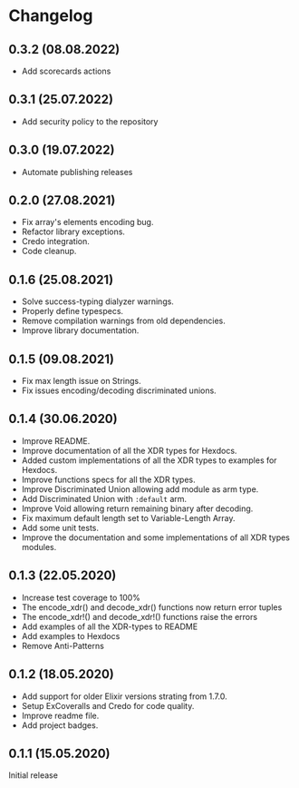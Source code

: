 # Changelog

## 0.3.2 (08.08.2022)
- Add scorecards actions

## 0.3.1 (25.07.2022)

- Add security policy to the repository

## 0.3.0 (19.07.2022)
* Automate publishing releases

## 0.2.0 (27.08.2021)
* Fix array's elements encoding bug.
* Refactor library exceptions.
* Credo integration.
* Code cleanup.

## 0.1.6 (25.08.2021)
* Solve success-typing dialyzer warnings.
* Properly define typespecs.
* Remove compilation warnings from old dependencies.
* Improve library documentation.

## 0.1.5 (09.08.2021)
* Fix max length issue on Strings.
* Fix issues encoding/decoding discriminated unions.

## 0.1.4 (30.06.2020)

* Improve README.
* Improve documentation of all the XDR types for Hexdocs.
* Added custom implementations of all the XDR types to examples for Hexdocs.
* Improve functions specs for all the XDR types.
* Improve Discriminated Union allowing add module as arm type.
* Add Discriminated Union with `:default` arm.
* Improve Void allowing return remaining binary after decoding.
* Fix maximum default length set to Variable-Length Array.
* Add some unit tests.
* Improve the documentation and some implementations of all XDR types modules.

## 0.1.3 (22.05.2020)

* Increase test coverage to 100%
* The encode_xdr() and decode_xdr() functions now return error tuples
* The encode_xdr!() and decode_xdr!() functions raise the errors
* Add examples of all the XDR-types to README
* Add examples to Hexdocs
* Remove Anti-Patterns

## 0.1.2 (18.05.2020)

* Add support for older Elixir versions strating from 1.7.0.
* Setup ExCoveralls and Credo for code quality.
* Improve readme file.
* Add project badges.

## 0.1.1 (15.05.2020)

Initial release
